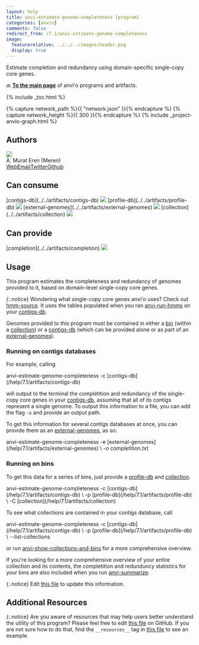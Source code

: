 ```yaml
---
layout: help
title: anvi-estimate-genome-completeness [program]
categories: [anvio]
comments: false
redirect_from: /7.1/anvi-estimate-genome-completeness
image:
  featurerelative: ../../../images/header.png
  display: true
---
```


Estimate completion and redundancy using domain-specific single-copy core genes.

🔙 **[To the main page](../../)** of anvi'o programs and artifacts.


{% include _toc.html %}
<div id="svg" class="subnetwork"></div>
{% capture network_path %}{{ "network.json" }}{% endcapture %}
{% capture network_height %}{{ 300 }}{% endcapture %}
{% include _project-anvio-graph.html %}


## Authors

<div class="anvio-person"><div class="anvio-person-info"><div class="anvio-person-photo"><img class="anvio-person-photo-img" src="../../images/authors/meren.jpg" /></div><div class="anvio-person-info-box"><span class="anvio-person-name">A. Murat Eren (Meren)</span><div class="anvio-person-social-box"><a href="http://meren.org" class="person-social" target="_blank"><i class="fa fa-fw fa-home"></i>Web</a><a href="mailto:a.murat.eren@gmail.com" class="person-social" target="_blank"><i class="fa fa-fw fa-envelope-square"></i>Email</a><a href="http://twitter.com/merenbey" class="person-social" target="_blank"><i class="fa fa-fw fa-twitter-square"></i>Twitter</a><a href="http://github.com/meren" class="person-social" target="_blank"><i class="fa fa-fw fa-github"></i>Github</a></div></div></div></div>



## Can consume


<p style="text-align: left" markdown="1"><span class="artifact-r">[contigs-db](../../artifacts/contigs-db) <img src="../../images/icons/DB.png" class="artifact-icon-mini" /></span> <span class="artifact-r">[profile-db](../../artifacts/profile-db) <img src="../../images/icons/DB.png" class="artifact-icon-mini" /></span> <span class="artifact-r">[external-genomes](../../artifacts/external-genomes) <img src="../../images/icons/TXT.png" class="artifact-icon-mini" /></span> <span class="artifact-r">[collection](../../artifacts/collection) <img src="../../images/icons/COLLECTION.png" class="artifact-icon-mini" /></span></p>


## Can provide


<p style="text-align: left" markdown="1"><span class="artifact-p">[completion](../../artifacts/completion) <img src="../../images/icons/CONCEPT.png" class="artifact-icon-mini" /></span></p>


## Usage


This program estimates the completeness and redundancy of genomes provided to it, based on domain-level single-copy core genes. 

{:.notice}
Wondering what single-copy core genes anvi'o uses? Check out <span class="artifact-n">[hmm-source](/help/7.1/artifacts/hmm-source)</span>. It uses the tables populated when you ran <span class="artifact-n">[anvi-run-hmms](/help/7.1/programs/anvi-run-hmms)</span> on your <span class="artifact-n">[contigs-db](/help/7.1/artifacts/contigs-db)</span>. 

Genomes provided to this program must be contained in either a <span class="artifact-n">[bin](/help/7.1/artifacts/bin)</span> (within a <span class="artifact-n">[collection](/help/7.1/artifacts/collection)</span>) or a <span class="artifact-n">[contigs-db](/help/7.1/artifacts/contigs-db)</span> (which can be provided alone or as part of an <span class="artifact-n">[external-genomes](/help/7.1/artifacts/external-genomes)</span>). 

### Running on contigs databases 

For example, calling 

<div class="codeblock" markdown="1">
anvi&#45;estimate&#45;genome&#45;completeness &#45;c <span class="artifact&#45;n">[contigs&#45;db](/help/7.1/artifacts/contigs&#45;db)</span> 
</div>

will output to the terminal the completition and redundancy of the single-copy core genes in your <span class="artifact-n">[contigs-db](/help/7.1/artifacts/contigs-db)</span>, assuming that all of its contigs represent a single genome. To output this information to a file, you can add the flag `-o` and provide an output path. 

To get this information for several contigs databases at once, you can provide them as an <span class="artifact-n">[external-genomes](/help/7.1/artifacts/external-genomes)</span>, as so:

<div class="codeblock" markdown="1">
anvi&#45;estimate&#45;genome&#45;completeness &#45;e <span class="artifact&#45;n">[external&#45;genomes](/help/7.1/artifacts/external&#45;genomes)</span> \
                                  &#45;o completition.txt
</div>

### Running on bins 

To get this data for a series of bins, just provide a <span class="artifact-n">[profile-db](/help/7.1/artifacts/profile-db)</span> and <span class="artifact-n">[collection](/help/7.1/artifacts/collection)</span>. 

<div class="codeblock" markdown="1">
anvi&#45;estimate&#45;genome&#45;completeness &#45;c <span class="artifact&#45;n">[contigs&#45;db](/help/7.1/artifacts/contigs&#45;db)</span> \
                                  &#45;p <span class="artifact&#45;n">[profile&#45;db](/help/7.1/artifacts/profile&#45;db)</span> \
                                  &#45;C <span class="artifact&#45;n">[collection](/help/7.1/artifacts/collection)</span> 
</div>

To see what collections are contained in your contigs database, call 

<div class="codeblock" markdown="1">
anvi&#45;estimate&#45;genome&#45;completeness &#45;c <span class="artifact&#45;n">[contigs&#45;db](/help/7.1/artifacts/contigs&#45;db)</span> \
                                  &#45;p <span class="artifact&#45;n">[profile&#45;db](/help/7.1/artifacts/profile&#45;db)</span> \
                                  &#45;&#45;list&#45;collections
</div>

or run <span class="artifact-n">[anvi-show-collections-and-bins](/help/7.1/programs/anvi-show-collections-and-bins)</span> for a more comprehensive overview. 

If you're looking for a more comprehensive overview of your entire collection and its contents, the completition and redunduncy statistics for your bins are also included when you run <span class="artifact-n">[anvi-summarize](/help/7.1/programs/anvi-summarize)</span>. 


{:.notice}
Edit [this file](https://github.com/merenlab/anvio/tree/master/anvio/docs/programs/anvi-estimate-genome-completeness.md) to update this information.


## Additional Resources



{:.notice}
Are you aware of resources that may help users better understand the utility of this program? Please feel free to edit [this file](https://github.com/merenlab/anvio/tree/master/bin/anvi-estimate-genome-completeness) on GitHub. If you are not sure how to do that, find the `__resources__` tag in [this file](https://github.com/merenlab/anvio/blob/master/bin/anvi-interactive) to see an example.
